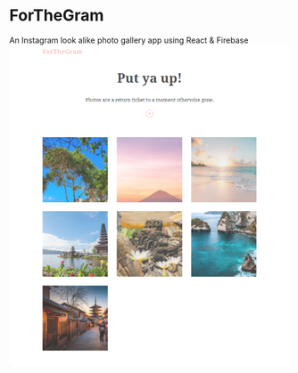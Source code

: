 # ForTheGram
An Instagram look alike photo gallery app using React &amp; Firebase
![](images/Home.png)
